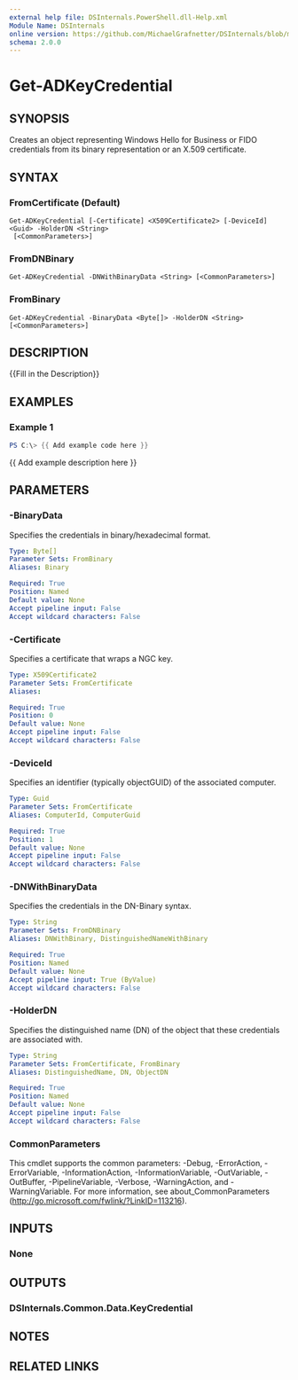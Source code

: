 ```yaml
---
external help file: DSInternals.PowerShell.dll-Help.xml
Module Name: DSInternals
online version: https://github.com/MichaelGrafnetter/DSInternals/blob/master/Documentation/PowerShell/Get-ADKeyCredential.md
schema: 2.0.0
---
```


# Get-ADKeyCredential

## SYNOPSIS
Creates an object representing Windows Hello for Business or FIDO credentials from its binary representation or an X.509 certificate.

## SYNTAX

### FromCertificate (Default)
```
Get-ADKeyCredential [-Certificate] <X509Certificate2> [-DeviceId] <Guid> -HolderDN <String>
 [<CommonParameters>]
```

### FromDNBinary
```
Get-ADKeyCredential -DNWithBinaryData <String> [<CommonParameters>]
```

### FromBinary
```
Get-ADKeyCredential -BinaryData <Byte[]> -HolderDN <String> [<CommonParameters>]
```

## DESCRIPTION
{{Fill in the Description}}

## EXAMPLES

### Example 1
```powershell
PS C:\> {{ Add example code here }}
```

{{ Add example description here }}

## PARAMETERS

### -BinaryData
Specifies the credentials in binary/hexadecimal format.

```yaml
Type: Byte[]
Parameter Sets: FromBinary
Aliases: Binary

Required: True
Position: Named
Default value: None
Accept pipeline input: False
Accept wildcard characters: False
```

### -Certificate
Specifies a certificate that wraps a NGC key.

```yaml
Type: X509Certificate2
Parameter Sets: FromCertificate
Aliases:

Required: True
Position: 0
Default value: None
Accept pipeline input: False
Accept wildcard characters: False
```

### -DeviceId
Specifies an identifier (typically objectGUID) of the associated computer.

```yaml
Type: Guid
Parameter Sets: FromCertificate
Aliases: ComputerId, ComputerGuid

Required: True
Position: 1
Default value: None
Accept pipeline input: False
Accept wildcard characters: False
```

### -DNWithBinaryData
Specifies the credentials in the DN-Binary syntax.

```yaml
Type: String
Parameter Sets: FromDNBinary
Aliases: DNWithBinary, DistinguishedNameWithBinary

Required: True
Position: Named
Default value: None
Accept pipeline input: True (ByValue)
Accept wildcard characters: False
```

### -HolderDN
Specifies the distinguished name (DN) of the object that these credentials are associated with.

```yaml
Type: String
Parameter Sets: FromCertificate, FromBinary
Aliases: DistinguishedName, DN, ObjectDN

Required: True
Position: Named
Default value: None
Accept pipeline input: False
Accept wildcard characters: False
```

### CommonParameters
This cmdlet supports the common parameters: -Debug, -ErrorAction, -ErrorVariable, -InformationAction, -InformationVariable, -OutVariable, -OutBuffer, -PipelineVariable, -Verbose, -WarningAction, and -WarningVariable. For more information, see about_CommonParameters (http://go.microsoft.com/fwlink/?LinkID=113216).

## INPUTS

### None
## OUTPUTS

### DSInternals.Common.Data.KeyCredential
## NOTES

## RELATED LINKS
